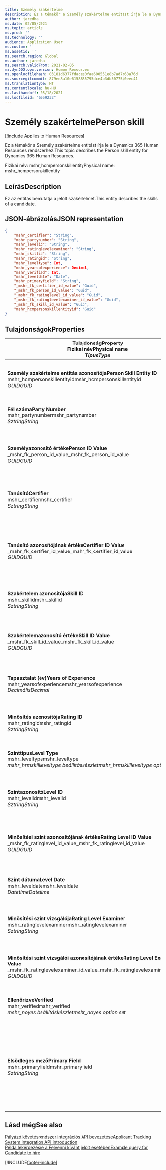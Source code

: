 ```yaml
---
title: Személy szakértelme
description: Ez a témakör a Személy szakértelme entitást írja le a Dynamics 365 Human Resources rendszerhez.
author: jaredha
ms.date: 02/05/2021
ms.topic: article
ms.prod: ''
ms.technology: ''
audience: Application User
ms.custom: ''
ms.assetid: ''
ms.search.region: Global
ms.author: jaredha
ms.search.validFrom: 2021-02-05
ms.dyn365.ops.version: Human Resources
ms.openlocfilehash: 03181d6377fdacee0faa600551e8b7ad7c68a76d
ms.sourcegitcommit: 879ee8a10e6158885795dce4b3db5077540eec41
ms.translationtype: HT
ms.contentlocale: hu-HU
ms.lasthandoff: 05/18/2021
ms.locfileid: "6059232"
---
```

# <a name="person-skill"></a><span data-ttu-id="a96c3-103">Személy szakértelme</span><span class="sxs-lookup"><span data-stu-id="a96c3-103">Person skill</span></span>

[!include [Applies to Human Resources](../includes/applies-to-hr.md)]

<span data-ttu-id="a96c3-104">Ez a témakör a Személy szakértelme entitást írja le a Dynamics 365 Human Resources rendszerhez.</span><span class="sxs-lookup"><span data-stu-id="a96c3-104">This topic describes the Person skill entity for Dynamics 365 Human Resources.</span></span>

<span data-ttu-id="a96c3-105">Fizikai név: mshr_hcmpersonskillentity</span><span class="sxs-lookup"><span data-stu-id="a96c3-105">Physical name: mshr_hcmpersonskillentity</span></span>

## <a name="description"></a><span data-ttu-id="a96c3-106">Leírás</span><span class="sxs-lookup"><span data-stu-id="a96c3-106">Description</span></span>

<span data-ttu-id="a96c3-107">Ez az entitás bemutatja a jelölt szakértelmét.</span><span class="sxs-lookup"><span data-stu-id="a96c3-107">This entity describes the skills of a candidate.</span></span>

## <a name="json-representation"></a><span data-ttu-id="a96c3-108">JSON-ábrázolás</span><span class="sxs-lookup"><span data-stu-id="a96c3-108">JSON representation</span></span>

```json
{
    "mshr_certifier": "String",
    "mshr_partynumber": "String",
    "mshr_levelid": "String",
    "mshr_ratinglevelexaminer": "String",
    "mshr_skillid": "String",
    "mshr_ratingid": "String",
    "mshr_leveltype": Int,
    "mshr_yearsofexperience": Decimal,
    "mshr_verified": Int,
    "mshr_leveldate": "Date",
    "mshr_primaryfield": "String",
    "_mshr_fk_certifier_id_value": "Guid",
    "_mshr_fk_person_id_value": "Guid",
    "_mshr_fk_ratinglevel_id_value": "Guid",
    "_mshr_fk_ratinglevelexaminer_id_value": "Guid",
    "_mshr_fk_skill_id_value": "Guid",
    "mshr_hcmpersonskillentityid": "Guid"
}
```

## <a name="properties"></a><span data-ttu-id="a96c3-109">Tulajdonságok</span><span class="sxs-lookup"><span data-stu-id="a96c3-109">Properties</span></span>

| <span data-ttu-id="a96c3-110">Tulajdonság</span><span class="sxs-lookup"><span data-stu-id="a96c3-110">Property</span></span><br><span data-ttu-id="a96c3-111">**Fizikai név**</span><span class="sxs-lookup"><span data-stu-id="a96c3-111">**Physical name**</span></span><br><span data-ttu-id="a96c3-112">**_Típus_**</span><span class="sxs-lookup"><span data-stu-id="a96c3-112">**_Type_**</span></span> | <span data-ttu-id="a96c3-113">Használat</span><span class="sxs-lookup"><span data-stu-id="a96c3-113">Use</span></span> | <span data-ttu-id="a96c3-114">Leírás</span><span class="sxs-lookup"><span data-stu-id="a96c3-114">Description</span></span> |
| --- | --- | --- |
| <span data-ttu-id="a96c3-115">**Személy szakértelme entitás azonosítója**</span><span class="sxs-lookup"><span data-stu-id="a96c3-115">**Person Skill Entity ID**</span></span><br><span data-ttu-id="a96c3-116">mshr_hcmpersonskillentityid</span><span class="sxs-lookup"><span data-stu-id="a96c3-116">mshr_hcmpersonskillentityid</span></span><br><span data-ttu-id="a96c3-117">*GUID*</span><span class="sxs-lookup"><span data-stu-id="a96c3-117">*GUID*</span></span> | <span data-ttu-id="a96c3-118">Írásvédett</span><span class="sxs-lookup"><span data-stu-id="a96c3-118">Read-only</span></span><br><span data-ttu-id="a96c3-119">Szükséges</span><span class="sxs-lookup"><span data-stu-id="a96c3-119">Required</span></span> | <span data-ttu-id="a96c3-120">Az entitásrekord rendszer által generált egyedi azonosítója.</span><span class="sxs-lookup"><span data-stu-id="a96c3-120">System-generated unique identifier for the entity record.</span></span> |
| <span data-ttu-id="a96c3-121">**Fél száma**</span><span class="sxs-lookup"><span data-stu-id="a96c3-121">**Party Number**</span></span><br><span data-ttu-id="a96c3-122">mshr_partynumber</span><span class="sxs-lookup"><span data-stu-id="a96c3-122">mshr_partynumber</span></span><br><span data-ttu-id="a96c3-123">*Sztring*</span><span class="sxs-lookup"><span data-stu-id="a96c3-123">*String*</span></span> | <span data-ttu-id="a96c3-124">Olvasás/írás</span><span class="sxs-lookup"><span data-stu-id="a96c3-124">Read/write</span></span><br><span data-ttu-id="a96c3-125">Szükséges</span><span class="sxs-lookup"><span data-stu-id="a96c3-125">Required</span></span> |   <span data-ttu-id="a96c3-126">A társított fél (személy) rekordjának azonosítója.</span><span class="sxs-lookup"><span data-stu-id="a96c3-126">The ID of the associated party (person) record.</span></span> |
| <span data-ttu-id="a96c3-127">**Személyazonosító értéke**</span><span class="sxs-lookup"><span data-stu-id="a96c3-127">**Person ID Value**</span></span><br><span data-ttu-id="a96c3-128">_mshr_fk_person_id_value</span><span class="sxs-lookup"><span data-stu-id="a96c3-128">_mshr_fk_person_id_value</span></span><br><span data-ttu-id="a96c3-129">*GUID*</span><span class="sxs-lookup"><span data-stu-id="a96c3-129">*GUID*</span></span> | <span data-ttu-id="a96c3-130">Írásvédett</span><span class="sxs-lookup"><span data-stu-id="a96c3-130">Read-only</span></span><br><span data-ttu-id="a96c3-131">Szükséges</span><span class="sxs-lookup"><span data-stu-id="a96c3-131">Required</span></span><br><span data-ttu-id="a96c3-132">Idegen kulcs: mshr_dirpersonentityid / mshr_dirpersonentity</span><span class="sxs-lookup"><span data-stu-id="a96c3-132">Foreign key: mshr_dirpersonentityid of mshr_dirpersonentity</span></span> | <span data-ttu-id="a96c3-133">A fél (személy) entitásrekord rendszer által generált egyedi azonosítója.</span><span class="sxs-lookup"><span data-stu-id="a96c3-133">The system-generated identifier of the party (person) entity record.</span></span> |
| <span data-ttu-id="a96c3-134">**Tanúsító**</span><span class="sxs-lookup"><span data-stu-id="a96c3-134">**Certifier**</span></span><br><span data-ttu-id="a96c3-135">mshr_certifier</span><span class="sxs-lookup"><span data-stu-id="a96c3-135">mshr_certifier</span></span><br><span data-ttu-id="a96c3-136">*Sztring*</span><span class="sxs-lookup"><span data-stu-id="a96c3-136">*String*</span></span> | <span data-ttu-id="a96c3-137">Olvasás/írás</span><span class="sxs-lookup"><span data-stu-id="a96c3-137">Read/write</span></span><br><span data-ttu-id="a96c3-138">Választható</span><span class="sxs-lookup"><span data-stu-id="a96c3-138">Optional</span></span> | <span data-ttu-id="a96c3-139">Annak a dolgozónak a személyzeti száma, aki tanúsította ezt a szakértelemet.</span><span class="sxs-lookup"><span data-stu-id="a96c3-139">The personnel number of the worker who certified this skill.</span></span> |
| <span data-ttu-id="a96c3-140">**Tanúsító azonosítójának értéke**</span><span class="sxs-lookup"><span data-stu-id="a96c3-140">**Certifier ID Value**</span></span><br><span data-ttu-id="a96c3-141">_mshr_fk_certifier_id_value</span><span class="sxs-lookup"><span data-stu-id="a96c3-141">_mshr_fk_certifier_id_value</span></span><br><span data-ttu-id="a96c3-142">*GUID*</span><span class="sxs-lookup"><span data-stu-id="a96c3-142">*GUID*</span></span> | <span data-ttu-id="a96c3-143">Írásvédett</span><span class="sxs-lookup"><span data-stu-id="a96c3-143">Read-only</span></span><br><span data-ttu-id="a96c3-144">Választható</span><span class="sxs-lookup"><span data-stu-id="a96c3-144">Optional</span></span><br><span data-ttu-id="a96c3-145">Idegen kulcs: mshr_hcmworkerentityid / mshr_hcmworkerentity</span><span class="sxs-lookup"><span data-stu-id="a96c3-145">Foreign key: mshr_hcmworkerentityid of mshr_hcmworkerentity</span></span> | <span data-ttu-id="a96c3-146">A szakértelmet tanúsító dolgozó dolgozói rekordjának rendszer által generált egyedi azonosítója.</span><span class="sxs-lookup"><span data-stu-id="a96c3-146">System-generated unique identifier of the worker record for the worker who certified the skill.</span></span> |
| <span data-ttu-id="a96c3-147">**Szakértelem azonosítója**</span><span class="sxs-lookup"><span data-stu-id="a96c3-147">**Skill ID**</span></span><br><span data-ttu-id="a96c3-148">mshr_skillid</span><span class="sxs-lookup"><span data-stu-id="a96c3-148">mshr_skillid</span></span><br><span data-ttu-id="a96c3-149">*Sztring*</span><span class="sxs-lookup"><span data-stu-id="a96c3-149">*String*</span></span> | <span data-ttu-id="a96c3-150">Olvasás/írás</span><span class="sxs-lookup"><span data-stu-id="a96c3-150">Read/write</span></span><br><span data-ttu-id="a96c3-151">Szükséges</span><span class="sxs-lookup"><span data-stu-id="a96c3-151">Required</span></span> | <span data-ttu-id="a96c3-152">A Human Resources rendszerben definiált szakértelem azonosítója.</span><span class="sxs-lookup"><span data-stu-id="a96c3-152">The identifier of the skill defined in Human Resources.</span></span> |
| <span data-ttu-id="a96c3-153">**Szakértelemazonosító értéke**</span><span class="sxs-lookup"><span data-stu-id="a96c3-153">**Skill ID Value**</span></span><br><span data-ttu-id="a96c3-154">_mshr_fk_skill_id_value</span><span class="sxs-lookup"><span data-stu-id="a96c3-154">_mshr_fk_skill_id_value</span></span><br><span data-ttu-id="a96c3-155">*GUID*</span><span class="sxs-lookup"><span data-stu-id="a96c3-155">*GUID*</span></span> | <span data-ttu-id="a96c3-156">Írásvédett</span><span class="sxs-lookup"><span data-stu-id="a96c3-156">Read-only</span></span><br><span data-ttu-id="a96c3-157">Szükséges</span><span class="sxs-lookup"><span data-stu-id="a96c3-157">Required</span></span><br><span data-ttu-id="a96c3-158">Idegen kulcs: mshr_hcmskillentityid / mshr_hcmskillentity</span><span class="sxs-lookup"><span data-stu-id="a96c3-158">Foreign key: mshr_hcmskillentityid of mshr_hcmskillentity</span></span> | <span data-ttu-id="a96c3-159">A kiválasztott szakértelem rendszer által generált azonosítója.</span><span class="sxs-lookup"><span data-stu-id="a96c3-159">The system-generated identifier of the selected skill.</span></span> |
| <span data-ttu-id="a96c3-160">**Tapasztalat (év)**</span><span class="sxs-lookup"><span data-stu-id="a96c3-160">**Years of Experience**</span></span><br><span data-ttu-id="a96c3-161">mshr_yearsofexperience</span><span class="sxs-lookup"><span data-stu-id="a96c3-161">mshr_yearsofexperience</span></span><br><span data-ttu-id="a96c3-162">*Decimális*</span><span class="sxs-lookup"><span data-stu-id="a96c3-162">*Decimal*</span></span> | <span data-ttu-id="a96c3-163">Olvasás/írás</span><span class="sxs-lookup"><span data-stu-id="a96c3-163">Read/write</span></span><br><span data-ttu-id="a96c3-164">Választható</span><span class="sxs-lookup"><span data-stu-id="a96c3-164">Optional</span></span> | <span data-ttu-id="a96c3-165">A jelölt tapasztalata években az adott szakértelemre vonatkozóan.</span><span class="sxs-lookup"><span data-stu-id="a96c3-165">The years of experience the candidate has in this skill.</span></span> |
| <span data-ttu-id="a96c3-166">**Minősítés azonosítója**</span><span class="sxs-lookup"><span data-stu-id="a96c3-166">**Rating ID**</span></span><br><span data-ttu-id="a96c3-167">mshr_ratingid</span><span class="sxs-lookup"><span data-stu-id="a96c3-167">mshr_ratingid</span></span><br><span data-ttu-id="a96c3-168">*Sztring*</span><span class="sxs-lookup"><span data-stu-id="a96c3-168">*String*</span></span> | <span data-ttu-id="a96c3-169">Olvasás/írás</span><span class="sxs-lookup"><span data-stu-id="a96c3-169">Read/write</span></span><br><span data-ttu-id="a96c3-170">Szükséges</span><span class="sxs-lookup"><span data-stu-id="a96c3-170">Required</span></span> | <span data-ttu-id="a96c3-171">A minősítési skála típusa.</span><span class="sxs-lookup"><span data-stu-id="a96c3-171">The rating scale type.</span></span> <span data-ttu-id="a96c3-172">Ennél az entitásnál az érték **Szakértelem**.</span><span class="sxs-lookup"><span data-stu-id="a96c3-172">For this entity, the value is **Skills**.</span></span> |
| <span data-ttu-id="a96c3-173">**Szinttípus**</span><span class="sxs-lookup"><span data-stu-id="a96c3-173">**Level Type**</span></span><br><span data-ttu-id="a96c3-174">mshr_leveltype</span><span class="sxs-lookup"><span data-stu-id="a96c3-174">mshr_leveltype</span></span><br><span data-ttu-id="a96c3-175">*mshr_hrmskillleveltype beállításkészlet*</span><span class="sxs-lookup"><span data-stu-id="a96c3-175">*mshr_hrmskillleveltype option set*</span></span> | <span data-ttu-id="a96c3-176">Olvasás/írás</span><span class="sxs-lookup"><span data-stu-id="a96c3-176">Read/write</span></span><br><span data-ttu-id="a96c3-177">Szükséges</span><span class="sxs-lookup"><span data-stu-id="a96c3-177">Required</span></span> | <span data-ttu-id="a96c3-178">A szakértelemhez rendelt szint típus szerinti kategorizálása.</span><span class="sxs-lookup"><span data-stu-id="a96c3-178">A type categorization for the level assigned to the skill.</span></span> |
| <span data-ttu-id="a96c3-179">**Szintazonosító**</span><span class="sxs-lookup"><span data-stu-id="a96c3-179">**Level ID**</span></span><br><span data-ttu-id="a96c3-180">mshr_levelid</span><span class="sxs-lookup"><span data-stu-id="a96c3-180">mshr_levelid</span></span><br><span data-ttu-id="a96c3-181">*Sztring*</span><span class="sxs-lookup"><span data-stu-id="a96c3-181">*String*</span></span> | <span data-ttu-id="a96c3-182">Olvasás/írás</span><span class="sxs-lookup"><span data-stu-id="a96c3-182">Read/write</span></span><br><span data-ttu-id="a96c3-183">Szükséges</span><span class="sxs-lookup"><span data-stu-id="a96c3-183">Required</span></span> | <span data-ttu-id="a96c3-184">A jelölt minősítési szintjének azonosítója ehhez a szakértelemhez.</span><span class="sxs-lookup"><span data-stu-id="a96c3-184">The ID of the Rating Level the candidate has for this skill.</span></span> |
| <span data-ttu-id="a96c3-185">**Minősítési szint azonosítójának értéke**</span><span class="sxs-lookup"><span data-stu-id="a96c3-185">**Rating Level ID Value**</span></span><br><span data-ttu-id="a96c3-186">_mshr_fk_ratinglevel_id_value</span><span class="sxs-lookup"><span data-stu-id="a96c3-186">_mshr_fk_ratinglevel_id_value</span></span><br><span data-ttu-id="a96c3-187">*GUID*</span><span class="sxs-lookup"><span data-stu-id="a96c3-187">*GUID*</span></span> | <span data-ttu-id="a96c3-188">Írásvédett</span><span class="sxs-lookup"><span data-stu-id="a96c3-188">Read-only</span></span><br><span data-ttu-id="a96c3-189">Szükséges</span><span class="sxs-lookup"><span data-stu-id="a96c3-189">Required</span></span><br><span data-ttu-id="a96c3-190">Idegen kulcs: mshr_hcmratinglevelentityid / mshr_hcmratinglevelentity</span><span class="sxs-lookup"><span data-stu-id="a96c3-190">Foreign key: mshr_hcmratinglevelentityid of mshr_hcmratinglevelentity</span></span> | <span data-ttu-id="a96c3-191">A minősítési szint rendszer által generált azonosítója.</span><span class="sxs-lookup"><span data-stu-id="a96c3-191">The system-generated identifier of the rating level.</span></span> |
| <span data-ttu-id="a96c3-192">**Szint dátuma**</span><span class="sxs-lookup"><span data-stu-id="a96c3-192">**Level Date**</span></span><br><span data-ttu-id="a96c3-193">mshr_leveldate</span><span class="sxs-lookup"><span data-stu-id="a96c3-193">mshr_leveldate</span></span><br><span data-ttu-id="a96c3-194">*Datetime*</span><span class="sxs-lookup"><span data-stu-id="a96c3-194">*Datetime*</span></span> | <span data-ttu-id="a96c3-195">Olvasás/írás</span><span class="sxs-lookup"><span data-stu-id="a96c3-195">Read/write</span></span><br><span data-ttu-id="a96c3-196">Szükséges</span><span class="sxs-lookup"><span data-stu-id="a96c3-196">Required</span></span> | <span data-ttu-id="a96c3-197">A jelölt szakértelemhez kapcsolódó minősítésének dátuma.</span><span class="sxs-lookup"><span data-stu-id="a96c3-197">The date at which the candidate was rated in the skill.</span></span> |
| <span data-ttu-id="a96c3-198">**Minősítési szint vizsgálója**</span><span class="sxs-lookup"><span data-stu-id="a96c3-198">**Rating Level Examiner**</span></span><br><span data-ttu-id="a96c3-199">mshr_ratinglevelexaminer</span><span class="sxs-lookup"><span data-stu-id="a96c3-199">mshr_ratinglevelexaminer</span></span><br><span data-ttu-id="a96c3-200">*Sztring*</span><span class="sxs-lookup"><span data-stu-id="a96c3-200">*String*</span></span> | <span data-ttu-id="a96c3-201">Olvasás/írás</span><span class="sxs-lookup"><span data-stu-id="a96c3-201">Read/write</span></span><br><span data-ttu-id="a96c3-202">Választható</span><span class="sxs-lookup"><span data-stu-id="a96c3-202">Optional</span></span> | <span data-ttu-id="a96c3-203">Annak a dolgozónak a személyzeti száma, aki a jelöltet minősítette.</span><span class="sxs-lookup"><span data-stu-id="a96c3-203">The personnel number of the worker who rated the candidate.</span></span> |
| <span data-ttu-id="a96c3-204">**Minősítési szint vizsgálói azonosítójának értéke**</span><span class="sxs-lookup"><span data-stu-id="a96c3-204">**Rating Level Examiner ID Value**</span></span><br><span data-ttu-id="a96c3-205">_mshr_fk_ratinglevelexaminer_id_value</span><span class="sxs-lookup"><span data-stu-id="a96c3-205">_mshr_fk_ratinglevelexaminer_id_value</span></span><br><span data-ttu-id="a96c3-206">*GUID*</span><span class="sxs-lookup"><span data-stu-id="a96c3-206">*GUID*</span></span> | <span data-ttu-id="a96c3-207">Írásvédett</span><span class="sxs-lookup"><span data-stu-id="a96c3-207">Read-only</span></span><br><span data-ttu-id="a96c3-208">Választható</span><span class="sxs-lookup"><span data-stu-id="a96c3-208">Optional</span></span><br><span data-ttu-id="a96c3-209">Idegen kulcs: mshr_hcmworkerentityid / mshr_hcmworkerentity</span><span class="sxs-lookup"><span data-stu-id="a96c3-209">Foreign key: mshr_hcmworkerentityid of mshr_hcmworkerentity</span></span> | <span data-ttu-id="a96c3-210">A jelölt szakértelmét vizsgáló dolgozó rendszer által generált azonosítója.</span><span class="sxs-lookup"><span data-stu-id="a96c3-210">The system-generated identifier of the worker who examined the candidate’s skill level.</span></span> |
| <span data-ttu-id="a96c3-211">**Ellenőrizve**</span><span class="sxs-lookup"><span data-stu-id="a96c3-211">**Verified**</span></span><br><span data-ttu-id="a96c3-212">mshr_verified</span><span class="sxs-lookup"><span data-stu-id="a96c3-212">mshr_verified</span></span><br><span data-ttu-id="a96c3-213">*mshr_noyes beállításkészlet*</span><span class="sxs-lookup"><span data-stu-id="a96c3-213">*mshr_noyes option set*</span></span> | <span data-ttu-id="a96c3-214">Olvasás/írás</span><span class="sxs-lookup"><span data-stu-id="a96c3-214">Read/write</span></span><br><span data-ttu-id="a96c3-215">Szükséges</span><span class="sxs-lookup"><span data-stu-id="a96c3-215">Required</span></span> | <span data-ttu-id="a96c3-216">Jelzi, hogy a felmért szakértelem szintjét ellenőrizték.</span><span class="sxs-lookup"><span data-stu-id="a96c3-216">Indicates whether the assessed skill level has been verified.</span></span> |
| <span data-ttu-id="a96c3-217">**Elsődleges mező**</span><span class="sxs-lookup"><span data-stu-id="a96c3-217">**Primary Field**</span></span><br><span data-ttu-id="a96c3-218">mshr_primaryfield</span><span class="sxs-lookup"><span data-stu-id="a96c3-218">mshr_primaryfield</span></span><br><span data-ttu-id="a96c3-219">*Sztring*</span><span class="sxs-lookup"><span data-stu-id="a96c3-219">*String*</span></span> | <span data-ttu-id="a96c3-220">Írásvédett</span><span class="sxs-lookup"><span data-stu-id="a96c3-220">Read-only</span></span><br><span data-ttu-id="a96c3-221">Szükséges</span><span class="sxs-lookup"><span data-stu-id="a96c3-221">Required</span></span> | <span data-ttu-id="a96c3-222">Az entitásrekord azonosítójaként használandó mező.</span><span class="sxs-lookup"><span data-stu-id="a96c3-222">Field to be used as an identifier of the entity record.</span></span> <span data-ttu-id="a96c3-223">A fél számának, a szinttípusnak, a szakértelem azonosítójának és a szint dátumának a kombinációja.</span><span class="sxs-lookup"><span data-stu-id="a96c3-223">Combination of party number, level type, skill ID, and level date.</span></span> |

## <a name="see-also"></a><span data-ttu-id="a96c3-224">Lásd még</span><span class="sxs-lookup"><span data-stu-id="a96c3-224">See also</span></span>

[<span data-ttu-id="a96c3-225">Pályázó követésrendszer integrációs API bevezetése</span><span class="sxs-lookup"><span data-stu-id="a96c3-225">Applicant Tracking System integration API introduction</span></span>](hr-admin-integration-ats-api-introduction.md)<br>
[<span data-ttu-id="a96c3-226">Példa lekérdezésre a Felvenni kívánt jelölt esetében</span><span class="sxs-lookup"><span data-stu-id="a96c3-226">Example query for Candidate to hire</span></span>](hr-admin-integration-ats-api-candidate-to-hire-example-query.md)



[!INCLUDE[footer-include](../includes/footer-banner.md)]